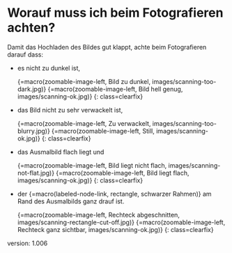 # Worauf muss ich beim Fotografieren achten?

Damit das Hochladen des Bildes gut klappt, achte beim Fotografieren darauf dass:

* es nicht zu dunkel ist,

    {=macro(zoomable-image-left, Bild zu dunkel, images/scanning-too-dark.jpg)}
    {=macro(zoomable-image-left, Bild hell genug, images/scanning-ok.jpg)}
{: class=clearfix}

* das Bild nicht zu sehr verwackelt ist,

    {=macro(zoomable-image-left, Zu verwackelt, images/scanning-too-blurry.jpg)}
    {=macro(zoomable-image-left, Still, images/scanning-ok.jpg)}
{: class=clearfix}

* das Ausmalbild flach liegt und

    {=macro(zoomable-image-left, Bild liegt nicht flach, images/scanning-not-flat.jpg)}
    {=macro(zoomable-image-left, Bild liegt flach, images/scanning-ok.jpg)}
{: class=clearfix}

* der {=macro(labeled-node-link, rectangle, schwarzer Rahmen)} am Rand des Ausmalbilds ganz drauf ist.

    {=macro(zoomable-image-left, Rechteck abgeschnitten, images/scanning-rectangle-cut-off.jpg)}
    {=macro(zoomable-image-left, Rechteck ganz sichtbar, images/scanning-ok.jpg)}
{: class=clearfix}


version: 1.006
